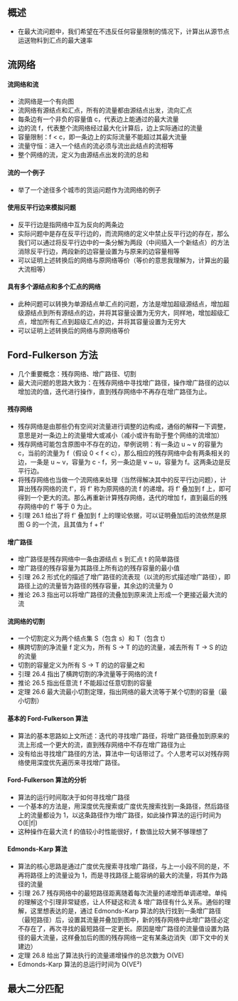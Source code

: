 ## 概述
* 在最大流问题中，我们希望在不违反任何容量限制的情况下，计算出从源节点运送物料到汇点的最大速率

## 流网络

#### 流网络和流
* 流网络是一个有向图
* 流网络有源结点和汇点，所有的流量都由源结点出发，流向汇点
* 每条边有一个非负的容量值 c，代表边上能通过的最大流量
* 边的流 f，代表整个流网络经过最大化计算后，边上实际通过的流量
* 容量限制：f < c，即一条边上的实际流量不能超过其最大流量
* 流量守恒：进入一个结点的流必须与流出此结点的流相等
* 整个网络的流，定义为由源结点出发的流的总和

#### 流的一个例子
* 举了一个途径多个城市的货运问题作为流网络的例子

#### 使用反平行边来模拟问题
* 反平行边是指网络中互为反向的两条边
* 实际问题中是存在反平行边的，而流网络的定义中禁止反平行边的存在，那么我们可以通过将反平行边中的一条分解为两段（中间插入一个新结点）的方法消除反平行边，两段新的边容量设置为与原来的边容量相等
* 可以证明上述转换后的网络与原网络等价（等价的意思我理解为，计算出的最大流相等）

#### 具有多个源结点和多个汇点的网络
* 此种问题可以转换为单源结点单汇点的问题，方法是增加超级源结点，增加超级源结点到所有源结点的边，并将其容量设置为无穷大，同样地，增加超级汇点，增加所有汇点到超级汇点的边，并将其容量设置为无穷大
* 可以证明上述转换后的网络与原网络等价

## Ford-Fulkerson 方法
* 几个重要概念：残存网络、增广路径、切割
* 最大流问题的思路大致为：在残存网络中寻找增广路径，操作增广路径的边以增加流的值，迭代进行操作，直到残存网络中不再存在增广路径为止。

#### 残存网络
* 残存网络是由那些仍有空间对流量进行调整的边构成，通俗的解释一下调整，意思是对一条边上的流量增大或减小（减小或许有助于整个网络的流增加）
* 残存网络可能包含原图中不存在的边，举例说明：有一条边 u ~ v 的容量为 c，当前的流量为 f（假设 0 < f < c），那么相应的残存网络中会有两条相关的边，一条是 u ~ v，容量为 c - f，另一条边是 v ~ u，容量为 f。这两条边是反平行边。
* 将残存网络也当做一个流网络来处理（当然得解决其中的反平行边问题），计算出残存网络的流 f'，将 f' 称为原网络的流 f 的递增。将 f' 叠加到 f 上，即可得到一个更大的流。那么再重新计算残存网络，迭代的增加 f，直到最后的残存网络中的 f' 等于 0 为止。
* 引理 26.1 给出了将 f' 叠加到 f 上的理论依据，可以证明叠加后的流依然是原图 G 的一个流，且其值为 f + f'

#### 增广路径
* 增广路径是残存网络中一条由源结点 s 到汇点 t 的简单路径
* 增广路径的残存容量为其路径上所有边的残存容量的最小值
* 引理 26.2 形式化的描述了增广路径的流表现（以流的形式描述增广路径），即路径上边的流量皆为路径的残存容量，其余边的流量为 0
* 推论 26.3 指出可以将增广路径的流叠加到原来流上形成一个更接近最大流的流

#### 流网络的切割
* 一个切割定义为两个结点集 S（包含 s）和 T（包含 t）  
* 横跨切割的净流量 f 定义为，所有 S -> T 的边的流量，减去所有 T -> S 的边的流量  
* 切割的容量定义为所有 S -> T 的边的容量之和
* 引理 26.4 指出了横跨切割的净流量等于网络的流 f
* 推论 26.5 指出任意流 f 不能超过任意切割的容量
* 定理 26.6 最大流最小切割定理，指出网络的最大流等于某个切割的容量（最小切割）

#### 基本的 Ford-Fulkerson 算法
* 算法的基本思路如上文所述：迭代的寻找增广路径，将增广路径叠加到原来的流上形成一个更大的流，直到残存网络中不存在增广路径为止
* 没有给出寻找增广路径的方法，算法中一句话带过了。个人思考可以对残存网络使用深度优先遍历来寻找增广路径。

#### Ford-Fulkerson 算法的分析
* 算法的运行时间取决于如何寻找增广路径
* 一个基本的方法是，用深度优先搜索或广度优先搜索找到一条路径，然后路径上的流量都设为 1，以这条路径作为增广路径，如此操作算法的运行时间为 O(E|f|)
* 这种操作在最大流 f 的值较小时性能很好，f 数值比较大舅不够理想了

#### Edmonds-Karp 算法
* 算法的核心思路是通过广度优先搜索寻找增广路径，与上一小段不同的是，不再将路径上的流量设为 1，而是寻找路径上能容纳的最大的流量，将其作为路径的流量
* 引理 26.7 残存网络中的最短路径距离随着每次流量的递增而单调递增。单纯的理解这个引理非常疑惑，让人怀疑这和流 & 增广路径有什么关系。通俗的理解，这里想表达的是，通过 Edmonds-Karp 算法的执行找到一条增广路径（最短路径）后，设置其流量并叠加到图中，新的残存网络中此增广路径必定不存在了，再次寻找的最短路径一定更长。原因是增广路径的流量值设置为路径的最大流量，这样叠加后的图的残存网络一定有某条边消失（即下文中的关建边）
* 定理 26.8 给出了算法执行的流量递增操作的总次数为 O(VE)
* Edmonds-Karp 算法的总运行时间为 O(VE²)


## 最大二分匹配






